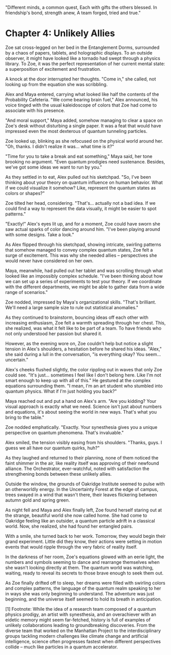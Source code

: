 "Different minds, a common quest,
Each with gifts the others blessed.
In friendship's bond, strength anew,
A team forged, tried and true."

# Chapter 4: Unlikely Allies

Zoe sat cross-legged on her bed in the Entanglement Dorms, surrounded by a chaos of papers, tablets, and holographic displays. To an outside observer, it might have looked like a tornado had swept through a physics library. To Zoe, it was the perfect representation of her current mental state: a superposition of excitement and frustration.

A knock at the door interrupted her thoughts. "Come in," she called, not looking up from the equation she was scribbling.

Alex and Maya entered, carrying what looked like half the contents of the Probability Cafeteria. "We come bearing brain fuel," Alex announced, his voice tinged with the usual kaleidoscope of colors that Zoe had come to associate with his presence.

"And moral support," Maya added, somehow managing to clear a space on Zoe's desk without disturbing a single paper. It was a feat that would have impressed even the most dexterous of quantum tunneling particles.

Zoe looked up, blinking as she refocused on the physical world around her. "Oh, thanks. I didn't realize it was... what time is it?"

"Time for you to take a break and eat something," Maya said, her tone brooking no argument. "Even quantum prodigies need sustenance. Besides, we've got some ideas we want to run by you."

As they settled in to eat, Alex pulled out his sketchpad. "So, I've been thinking about your theory on quantum influence on human behavior. What if we could visualize it somehow? Like, represent the quantum states as colors or shapes?"

Zoe tilted her head, considering. "That's... actually not a bad idea. If we could find a way to represent the data visually, it might be easier to spot patterns."

"Exactly!" Alex's eyes lit up, and for a moment, Zoe could have sworn she saw actual sparks of color dancing around him. "I've been playing around with some designs. Take a look."

As Alex flipped through his sketchpad, showing intricate, swirling patterns that somehow managed to convey complex quantum states, Zoe felt a surge of excitement. This was why she needed allies – perspectives she would never have considered on her own.

Maya, meanwhile, had pulled out her tablet and was scrolling through what looked like an impossibly complex schedule. "I've been thinking about how we can set up a series of experiments to test your theory. If we coordinate with the different departments, we might be able to gather data from a wide range of scenarios."

Zoe nodded, impressed by Maya's organizational skills. "That's brilliant. We'll need a large sample size to rule out statistical anomalies."

As they continued to brainstorm, bouncing ideas off each other with increasing enthusiasm, Zoe felt a warmth spreading through her chest. This, she realized, was what it felt like to be part of a team. To have friends who not only understood her passion but shared it.

However, as the evening wore on, Zoe couldn't help but notice a slight tension in Alex's shoulders, a hesitation before he shared his ideas. "Alex," she said during a lull in the conversation, "is everything okay? You seem... uncertain."

Alex's cheeks flushed slightly, the color rippling out in waves that only Zoe could see. "It's just... sometimes I feel like I don't belong here. Like I'm not smart enough to keep up with all of this." He gestured at the complex equations surrounding them. "I mean, I'm an art student who stumbled into quantum physics. What if I'm just holding you back?"

Maya reached out and put a hand on Alex's arm. "Are you kidding? Your visual approach is exactly what we need. Science isn't just about numbers and equations, it's about seeing the world in new ways. That's what you bring to the table."

Zoe nodded emphatically. "Exactly. Your synesthesia gives you a unique perspective on quantum phenomena. That's invaluable."

Alex smiled, the tension visibly easing from his shoulders. "Thanks, guys. I guess we all have our quantum quirks, huh?"

As they laughed and returned to their planning, none of them noticed the faint shimmer in the air, like reality itself was approving of their newfound alliance. The Orchestrator, ever-watchful, noted with satisfaction the strengthening bonds between these unlikely allies.

Outside the window, the grounds of Oakridge Institute seemed to pulse with an otherworldly energy. In the Uncertainty Forest at the edge of campus, trees swayed in a wind that wasn't there, their leaves flickering between autumn gold and spring green.

As night fell and Maya and Alex finally left, Zoe found herself staring out at the strange, beautiful world she now called home. She had come to Oakridge feeling like an outsider, a quantum particle adrift in a classical world. Now, she realized, she had found her entangled pairs.

With a smile, she turned back to her work. Tomorrow, they would begin their grand experiment. Little did they know, their actions were setting in motion events that would ripple through the very fabric of reality itself.

In the darkness of her room, Zoe's equations glowed with an eerie light, the numbers and symbols seeming to dance and rearrange themselves when she wasn't looking directly at them. The quantum world was watching, waiting, ready to reveal its secrets to those brave enough to seek them out.

As Zoe finally drifted off to sleep, her dreams were filled with swirling colors and complex patterns, the language of the quantum realm speaking to her in ways she was only beginning to understand. The adventure was just beginning, and the universe itself seemed to hold its breath in anticipation.

[1] Footnote: While the idea of a research team composed of a quantum physics prodigy, an artist with synesthesia, and an overachiever with an eidetic memory might seem far-fetched, history is full of examples of unlikely collaborations leading to groundbreaking discoveries. From the diverse team that worked on the Manhattan Project to the interdisciplinary groups tackling modern challenges like climate change and artificial intelligence, science often progresses fastest when different perspectives collide – much like particles in a quantum accelerator.